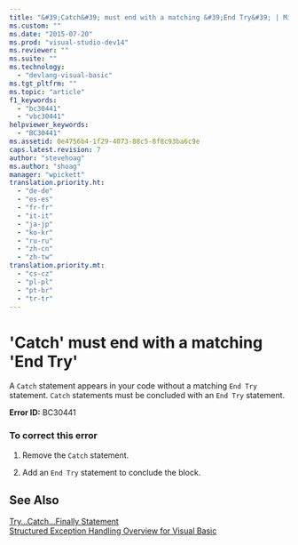 ```yaml
---
title: "&#39;Catch&#39; must end with a matching &#39;End Try&#39; | Microsoft Docs"
ms.custom: ""
ms.date: "2015-07-20"
ms.prod: "visual-studio-dev14"
ms.reviewer: ""
ms.suite: ""
ms.technology: 
  - "devlang-visual-basic"
ms.tgt_pltfrm: ""
ms.topic: "article"
f1_keywords: 
  - "bc30441"
  - "vbc30441"
helpviewer_keywords: 
  - "BC30441"
ms.assetid: 0e4756b4-1f29-4073-88c5-8f8c93ba6c9e
caps.latest.revision: 7
author: "stevehoag"
ms.author: "shoag"
manager: "wpickett"
translation.priority.ht: 
  - "de-de"
  - "es-es"
  - "fr-fr"
  - "it-it"
  - "ja-jp"
  - "ko-kr"
  - "ru-ru"
  - "zh-cn"
  - "zh-tw"
translation.priority.mt: 
  - "cs-cz"
  - "pl-pl"
  - "pt-br"
  - "tr-tr"
---
```

# &#39;Catch&#39; must end with a matching &#39;End Try&#39;
A `Catch` statement appears in your code without a matching `End Try` statement. `Catch` statements must be concluded with an `End Try` statement.  
  
 **Error ID:** BC30441  
  
### To correct this error  
  
1.  Remove the `Catch` statement.  
  
2.  Add an `End Try` statement to conclude the block.  
  
## See Also  
 [Try...Catch...Finally Statement](../../visual-basic/language-reference/statements/try-catch-finally-statement.md)   
 [Structured Exception Handling Overview for Visual Basic](http://msdn.microsoft.com/en-us/bb81af80-a735-4873-9711-6151a48e418a)